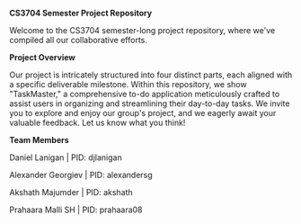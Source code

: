 **CS3704 Semester Project Repository**

Welcome to the CS3704 semester-long project repository, where we've compiled all our collaborative efforts.

**Project Overview**

Our project is intricately structured into four distinct parts, each aligned with a specific deliverable milestone. Within this repository, we show "TaskMaster," a comprehensive to-do application meticulously crafted to assist users in organizing and streamlining their day-to-day tasks. We invite you to explore and enjoy our group's project, and we eagerly await your valuable feedback. Let us know what you think!

**Team Members**

Daniel Lanigan | PID: djlanigan

Alexander Georgiev | PID: alexandersg

Akshath Majumder | PID: akshath

Prahaara Malli SH | PID: prahaara08
